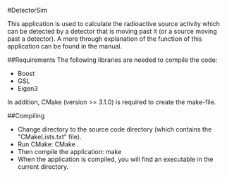 #DetectorSim

This application is used to calculate the radioactive source activity which can be detected by a detector that is moving past it (or a source moving past a detector). A more through explanation of the function of this application can be found in the manual.

##Requirements
The following libraries are needed to compile the code:
* Boost
* GSL
* Eigen3

In addition, CMake (version >= 3.1.0) is required to create the make-file.

##Compiling
* Change directory to the source code directory (which contains the "CMakeLists.txt" file).
* Run CMake:
	CMake .
* Then compile the application:
	make
* When the application is compiled, you will find an executable in the current directory.
